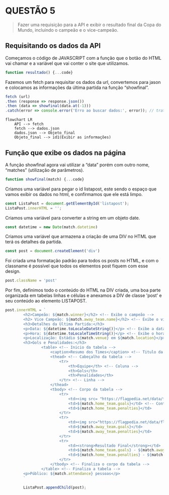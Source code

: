 # QUESTÃO 5

> Fazer uma requisição para a API e exibir o resultado final da Copa do Mundo, incluindo o campeão e o vice-campeão.

## Requisitando os dados da API

Começamos o código de JAVASCRIPT com a função que o botão do HTML vai chamar e a variável que vai conter o site que utilizamos.  

```js linenums="1"
function resultado() {...code}
```

Fazemos um fetch para requisitar os dados da url, convertemos para jason e colocamos as informações da última partida na função “showfinal”.  

```js linenums="5"
fetch (url) 
.then (response => response.json())  
.then (data => showfinal(data.at(-1))) 
.catch(error => console.error('Erro ao buscar dados:', error)); // trata erros 
```

```mermaid
flowchart LR
    API --> fetch
    fetch --> dados.json
    dados.json --> Objeto_final
    Objeto_final --> id1(Exibir as informações)
```
## Função que exibe os dados na página 

A função showfinal agora vai utilizar a “data” porém com outro nome, “matches” (utilização de parâmetros).  

```js linenums="11"
function showfinal(match) {...code}
```

Criamos uma variável para pegar o id listapost, este sendo o espaço que vamos exibir os dados no html, e confirmamos que ele está limpo.  
  
```js linenums="12"
const ListaPost = document.getElementById('listapost');
ListaPost.innerHTML = '';
```

Criamos uma variável para converter a string em um objeto date.  

```js linenums="15"
const datetime = new Date(match.datetime)
```

Criamos uma variável que armazena a criação de uma DIV no HTML que terá os detalhes da partida.  
  
```js linenums="17"
const post = document.createElement('div')
```

Foi criada uma formatação padrão para todos os posts no HTML, e com o classname é possível que todos os elementos post fiquem com esse design.  

```js linenums="18"
post.className = 'post'
```

Por fim, definimos todo o conteúdo do HTML na DIV criada, uma boa parte organizada em tabelas linhas e células e anexamos a DIV de classe 'post' e seu conteúdo ao elemento LISTAPOST.  

```js linenums="21"
post.innerHTML = `
        <h2>Campeão: ${match.winner}</h2> <!-- Exibe o campeão -->
        <h2> Vice Campeão: ${match.away_team.name}</h2> <!-- Exibe o vice campeão -->
        <h3>Detalhes da Última Partida:</h3> 
        <p>Data: ${datetime.toLocaleDateString()}</p> <!-- Exibe a data da partida -->
        <p>Hora: ${datetime.toLocaleTimeString()}</p> <!-- Exibe o horário da partida -->
        <p>Localização: Estádio ${match.venue} em ${match.location}</p><br> <!-- Exibe a localização da partida -->
        <h3>Gols e Penalidades:</h3>
                <table> <!-- Inicio da tabela -->
                    <caption>Resumo dos Times</caption> <!-- Titulo da tabela -->
                    <thead> <!-- Cabeçalho da tabela -->
                        <tr>
                            <th>Equipe</th> <!-- Coluna -->
                            <th>Gols</th>
                            <th>Penalidades</th>
                        </tr> <!-- Linha -->
                    </thead>
                    <tbody> <!-- Corpo da tabela -->
                        <tr>
                            <td><img src= "https://flagpedia.net/data/flags/h80/ar.png" alt="${match.home_team.country}" class="flag"> ${match.home_team.name}</td>
                            <td>${match.home_team.goals}</td> <!-- Conteúdo do elemento da coluna (célula) -->
                            <td>${match.home_team.penalties}</td>
                        </tr>
                        <tr>
                            <td><img src="https://flagpedia.net/data/flags/h80/fr.png" alt="${match.away_team.country}" class="flag"> ${match.away_team.name}</td>
                            <td>${match.away_team.goals}</td>
                            <td>${match.away_team.penalties}</td>
                        </tr>
                        <tr>
                            <td><strong>Resultado Final</strong></td>
                            <td>${match.home_team.goals} - ${match.away_team.goals}</td>
                            <td>${match.home_team.penalties} - ${match.away_team.penalties}</td>
                        </tr>
                    </tbody> <!-- Finaliza o corpo da tabela -->
                </table> <!-- Finaliza a tabela -->
        <p>Público: ${match.attendance} pessoas</p>
        `

        ListaPost.appendChild(post);
```